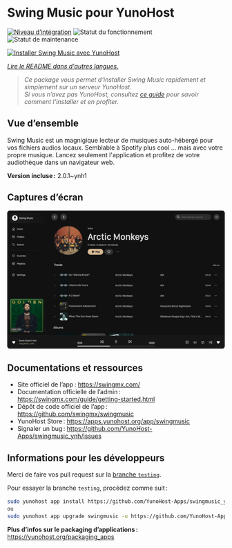 <!--
Nota bene : ce README est automatiquement généré par <https://github.com/YunoHost/apps/tree/master/tools/readme_generator>
Il NE doit PAS être modifié à la main.
-->

# Swing Music pour YunoHost

[![Niveau d’intégration](https://apps.yunohost.org/badge/integration/swingmusic)](https://ci-apps.yunohost.org/ci/apps/swingmusic/)
![Statut du fonctionnement](https://apps.yunohost.org/badge/state/swingmusic)
![Statut de maintenance](https://apps.yunohost.org/badge/maintained/swingmusic)

[![Installer Swing Music avec YunoHost](https://install-app.yunohost.org/install-with-yunohost.svg)](https://install-app.yunohost.org/?app=swingmusic)

*[Lire le README dans d'autres langues.](./ALL_README.md)*

> *Ce package vous permet d’installer Swing Music rapidement et simplement sur un serveur YunoHost.*  
> *Si vous n’avez pas YunoHost, consultez [ce guide](https://yunohost.org/install) pour savoir comment l’installer et en profiter.*

## Vue d’ensemble

Swing Music est un magnigique lecteur de musiques auto-hébergé pour vos fichiers audios locaux.
Semblable à Spotify plus cool ... mais avec votre propre musique. Lancez seulement l'application et profitez de votre audiothèque dans un navigateur web.


**Version incluse :** 2.0.1~ynh1

## Captures d’écran

![Capture d’écran de Swing Music](./doc/screenshots/screenshot.png)

## Documentations et ressources

- Site officiel de l’app : <https://swingmx.com/>
- Documentation officielle de l’admin : <https://swingmx.com/guide/getting-started.html>
- Dépôt de code officiel de l’app : <https://github.com/swingmx/swingmusic>
- YunoHost Store : <https://apps.yunohost.org/app/swingmusic>
- Signaler un bug : <https://github.com/YunoHost-Apps/swingmusic_ynh/issues>

## Informations pour les développeurs

Merci de faire vos pull request sur la [branche `testing`](https://github.com/YunoHost-Apps/swingmusic_ynh/tree/testing).

Pour essayer la branche `testing`, procédez comme suit :

```bash
sudo yunohost app install https://github.com/YunoHost-Apps/swingmusic_ynh/tree/testing --debug
ou
sudo yunohost app upgrade swingmusic -u https://github.com/YunoHost-Apps/swingmusic_ynh/tree/testing --debug
```

**Plus d’infos sur le packaging d’applications :** <https://yunohost.org/packaging_apps>
